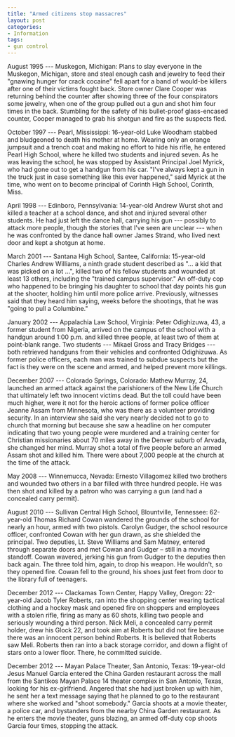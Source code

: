 ```yaml
---
title: "Armed citizens stop massacres"
layout: post
categories:
- Information
tags:
- gun control
---
```


August 1995 --- Muskegon, Michigan: Plans to slay everyone in the Muskegon, Michigan, store and steal enough cash and jewelry to feed their "gnawing hunger for crack cocaine" fell apart for a band of would-be killers after one of their victims fought back. Store owner Clare Cooper was returning behind the counter after showing three of the four conspirators some jewelry, when one of the group pulled out a gun and shot him four times in the back. Stumbling for the safety of his bullet-proof glass-encased counter, Cooper managed to grab his shotgun and fire as the suspects fled.

October 1997 --- Pearl, Mississippi: 16-year-old Luke Woodham stabbed and bludgeoned to death his mother at home. Wearing only an orange jumpsuit and a trench coat and making no effort to hide his rifle, he entered Pearl High School, where he killed two students and injured seven. As he was leaving the school, he was stopped by Assistant Principal Joel Myrick, who had gone out to get a handgun from his car. "I've always kept a gun in the truck just in case something like this ever happened," said Myrick at the time, who went on to become principal of Corinth High School, Corinth, Miss.

April 1998 --- Edinboro, Pennsylvania: 14-year-old Andrew Wurst shot and killed a teacher at a school dance, and shot and injured several other students. He had just left the dance hall, carrying his gun --- possibly to attack more people, though the stories that I've seen are unclear --- when he was confronted by the dance hall owner James Strand, who lived next door and kept a shotgun at home.

March 2001 --- Santana High School, Santee, California: 15-year-old Charles Andrew Williams, a ninth grade student described as "... a kid that was picked on a lot ...", killed two of his fellow students and wounded at least 13 others, including the "trained campus supervisor." An off-duty cop who happened to be bringing his daughter to school that day points his gun at the shooter, holding him until more police arrive. Previously, witnesses said that they heard him saying, weeks before the shootings, that he was "going to pull a Columbine."

January 2002 --- Appalachia Law School, Virginia: Peter Odighizuwa, 43, a former student from Nigeria, arrived on the campus of the school with a handgun around 1:00 p.m. and killed three people, at least two of them at point-blank range. Two students --- Mikael Gross and Tracy Bridges --- both retrieved handguns from their vehicles and confronted Odighizuwa. As former police officers, each man was trained to subdue suspects but the fact is they were on the scene and armed, and helped prevent more killings.

December 2007 --- Colorado Springs, Colorado: Mathew Murray, 24, launched an armed attack against the parishioners of the New Life Church that ultimately left two innocent victims dead. But the toll could have been much higher, were it not for the heroic actions of former police officer Jeanne Assam from Minnesota, who was there as a volunteer providing security. In an interview she said she very nearly decided not to go to church that morning but because she saw a headline on her computer indicating that two young people were murdered and a training center for Christian missionaries about 70 miles away in the Denver suburb of Arvada, she changed her mind. Murray shot a total of five people before an armed Assam shot and killed him. There were about 7,000 people at the church at the time of the attack.

May 2008 --- Winnemucca, Nevada: Ernesto Villagomez killed two brothers and wounded two others in a bar filled with three hundred people. He was then shot and killed by a patron who was carrying a gun (and had a concealed carry permit).

August 2010 --- Sullivan Central High School, Blountville, Tennessee: 62-year-old Thomas Richard Cowan wandered the grounds of the school for nearly an hour, armed with two pistols. Carolyn Gudger, the school resource officer, confronted Cowan with her gun drawn, as she shielded the principal. Two deputies, Lt. Steve Williams and Sam Matney, entered through separate doors and met Cowan and Gudger – still in a moving standoff. Cowan wavered, jerking his gun from Gudger to the deputies then back again. The three told him, again, to drop his weapon. He wouldn't, so they opened fire. Cowan fell to the ground, his shoes just feet from door to the library full of teenagers.

December 2012 --- Clackamas Town Center, Happy Valley, Oregon: 22-year-old Jacob Tyler Roberts, ran into the shopping center wearing tactical clothing and a hockey mask and opened fire on shoppers and employees with a stolen rifle, firing as many as 60 shots, killing two people and seriously wounding a third person. Nick Meli, a concealed carry permit holder, drew his Glock 22, and took aim at Roberts but did not fire because there was an innocent person behind Roberts. It is believed that Roberts saw Meli. Roberts then ran into a back storage corridor, and down a flight of stars onto a lower floor. There, he committed suicide.

December 2012 --- Mayan Palace Theater, San Antonio, Texas: 19-year-old Jesus Manuel Garcia entered the China Garden restaurant across the mall from the Santikos Mayan Palace 14 theater complex in San Antonio, Texas, looking for his ex-girlfriend. Angered that she had just broken up with him, he sent her a text message saying that he planned to go to the restaurant where she worked and "shoot somebody." Garcia shoots at a movie theater, a police car, and bystanders from the nearby China Garden restaurant. As he enters the movie theater, guns blazing, an armed off-duty cop shoots Garcia four times, stopping the attack.